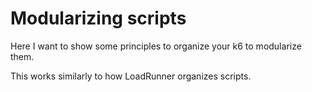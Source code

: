 # Modularizing scripts
Here I want to show some principles to organize your k6 to modularize them.

This works similarly to how LoadRunner organizes scripts.